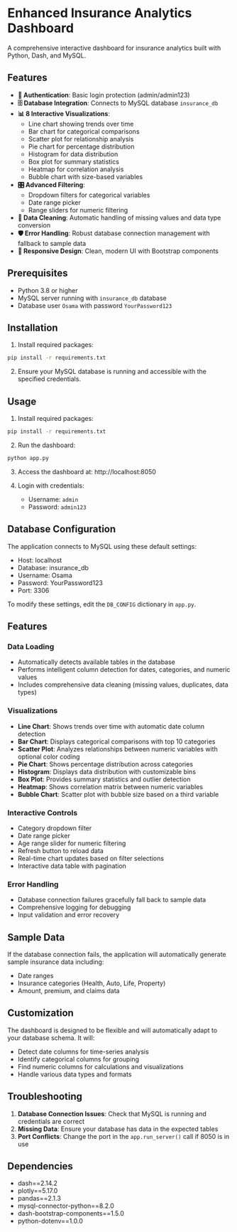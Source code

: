 # Enhanced Insurance Analytics Dashboard

A comprehensive interactive dashboard for insurance analytics built with Python, Dash, and MySQL.

## Features

- **🔐 Authentication**: Basic login protection (admin/admin123)
- **🗄️ Database Integration**: Connects to MySQL database `insurance_db`
- **📊 8 Interactive Visualizations**: 
  - Line chart showing trends over time
  - Bar chart for categorical comparisons
  - Scatter plot for relationship analysis
  - Pie chart for percentage distribution
  - Histogram for data distribution
  - Box plot for summary statistics
  - Heatmap for correlation analysis
  - Bubble chart with size-based variables
- **🎛️ Advanced Filtering**: 
  - Dropdown filters for categorical variables
  - Date range picker
  - Range sliders for numeric filtering
- **🧹 Data Cleaning**: Automatic handling of missing values and data type conversion
- **🛡️ Error Handling**: Robust database connection management with fallback to sample data
- **📱 Responsive Design**: Clean, modern UI with Bootstrap components

## Prerequisites

- Python 3.8 or higher
- MySQL server running with `insurance_db` database
- Database user `Osama` with password `YourPassword123`

## Installation

1. Install required packages:
```bash
pip install -r requirements.txt
```

2. Ensure your MySQL database is running and accessible with the specified credentials.

## Usage

1. Install required packages:
```bash
pip install -r requirements.txt
```

2. Run the dashboard:
```bash
python app.py
```

3. Access the dashboard at: http://localhost:8050

4. Login with credentials:
   - Username: `admin`
   - Password: `admin123`

## Database Configuration

The application connects to MySQL using these default settings:
- Host: localhost
- Database: insurance_db
- Username: Osama
- Password: YourPassword123
- Port: 3306

To modify these settings, edit the `DB_CONFIG` dictionary in `app.py`.

## Features

### Data Loading
- Automatically detects available tables in the database
- Performs intelligent column detection for dates, categories, and numeric values
- Includes comprehensive data cleaning (missing values, duplicates, data types)

### Visualizations
- **Line Chart**: Shows trends over time with automatic date column detection
- **Bar Chart**: Displays categorical comparisons with top 10 categories
- **Scatter Plot**: Analyzes relationships between numeric variables with optional color coding
- **Pie Chart**: Shows percentage distribution across categories
- **Histogram**: Displays data distribution with customizable bins
- **Box Plot**: Provides summary statistics and outlier detection
- **Heatmap**: Shows correlation matrix between numeric variables
- **Bubble Chart**: Scatter plot with bubble size based on a third variable

### Interactive Controls
- Category dropdown filter
- Date range picker
- Age range slider for numeric filtering
- Refresh button to reload data
- Real-time chart updates based on filter selections
- Interactive data table with pagination

### Error Handling
- Database connection failures gracefully fall back to sample data
- Comprehensive logging for debugging
- Input validation and error recovery

## Sample Data

If the database connection fails, the application will automatically generate sample insurance data including:
- Date ranges
- Insurance categories (Health, Auto, Life, Property)
- Amount, premium, and claims data

## Customization

The dashboard is designed to be flexible and will automatically adapt to your database schema. It will:
- Detect date columns for time-series analysis
- Identify categorical columns for grouping
- Find numeric columns for calculations and visualizations
- Handle various data types and formats

## Troubleshooting

1. **Database Connection Issues**: Check that MySQL is running and credentials are correct
2. **Missing Data**: Ensure your database has data in the expected tables
3. **Port Conflicts**: Change the port in the `app.run_server()` call if 8050 is in use

## Dependencies

- dash==2.14.2
- plotly==5.17.0
- pandas==2.1.3
- mysql-connector-python==8.2.0
- dash-bootstrap-components==1.5.0
- python-dotenv==1.0.0

